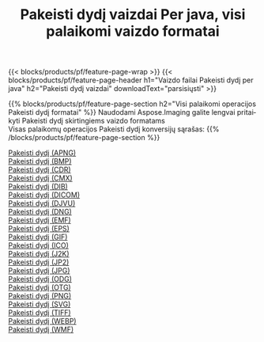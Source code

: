 ﻿---
title: Pakeisti dydį vaizdai Per java, visi palaikomi vaizdo formatai 
weight: 3920
url: /lt/java/resize 
lang: lt
langdirlevel: 2
locales: zh-hans,ja,it,ru,de,es,fr,nl,id,lt,pl,pt,vi,tr,ko,zh-hant,ar,hi,th,sv,cs,uk,he
description: Naudodami Aspose.Imaging galite lengvai sukurti Pakeisti dydį vaizdus per java
---

{{< blocks/products/pf/feature-page-wrap >}}
{{< blocks/products/pf/feature-page-header h1="Vaizdo failai Pakeisti dydį per java" h2="Pakeisti dydį vaizdai" downloadText="parsisiųsti" >}}


{{% blocks/products/pf/feature-page-section  h2="Visi palaikomi operacijos Pakeisti dydį formatai" %}}
Naudodami Aspose.Imaging galite lengvai pritaikyti Pakeisti dydį skirtingiems vaizdo formatams
<br/>
Visas palaikomų operacijos Pakeisti dydį konversijų sąrašas:
{{% /blocks/products/pf/feature-page-section %}}
<div class="container-fluid productfamilypage bg-gray">
    <div class="convertypes bg-gray agp-content section">
        <div class="container">
		<div class="row other-converters">
		    <div class='col-md-2 other-converter remove-lp remove-rp'><a href="/imaging/lt/java/resize/apng" >Pakeisti dydį (APNG)</a></div><div class='col-md-2 other-converter remove-lp remove-rp'><a href="/imaging/lt/java/resize/bmp" >Pakeisti dydį (BMP)</a></div><div class='col-md-2 other-converter remove-lp remove-rp'><a href="/imaging/lt/java/resize/cdr" >Pakeisti dydį (CDR)</a></div><div class='col-md-2 other-converter remove-lp remove-rp'><a href="/imaging/lt/java/resize/cmx" >Pakeisti dydį (CMX)</a></div><div class='col-md-2 other-converter remove-lp remove-rp'><a href="/imaging/lt/java/resize/dib" >Pakeisti dydį (DIB)</a></div><div class='col-md-2 other-converter remove-lp remove-rp'><a href="/imaging/lt/java/resize/dicom" >Pakeisti dydį (DICOM)</a></div><div class='col-md-2 other-converter remove-lp remove-rp'><a href="/imaging/lt/java/resize/djvu" >Pakeisti dydį (DJVU)</a></div><div class='col-md-2 other-converter remove-lp remove-rp'><a href="/imaging/lt/java/resize/dng" >Pakeisti dydį (DNG)</a></div><div class='col-md-2 other-converter remove-lp remove-rp'><a href="/imaging/lt/java/resize/emf" >Pakeisti dydį (EMF)</a></div><div class='col-md-2 other-converter remove-lp remove-rp'><a href="/imaging/lt/java/resize/eps" >Pakeisti dydį (EPS)</a></div><div class='col-md-2 other-converter remove-lp remove-rp'><a href="/imaging/lt/java/resize/gif" >Pakeisti dydį (GIF)</a></div><div class='col-md-2 other-converter remove-lp remove-rp'><a href="/imaging/lt/java/resize/ico" >Pakeisti dydį (ICO)</a></div><div class='col-md-2 other-converter remove-lp remove-rp'><a href="/imaging/lt/java/resize/j2k" >Pakeisti dydį (J2K)</a></div><div class='col-md-2 other-converter remove-lp remove-rp'><a href="/imaging/lt/java/resize/jp2" >Pakeisti dydį (JP2)</a></div><div class='col-md-2 other-converter remove-lp remove-rp'><a href="/imaging/lt/java/resize/jpg" >Pakeisti dydį (JPG)</a></div><div class='col-md-2 other-converter remove-lp remove-rp'><a href="/imaging/lt/java/resize/odg" >Pakeisti dydį (ODG)</a></div><div class='col-md-2 other-converter remove-lp remove-rp'><a href="/imaging/lt/java/resize/otg" >Pakeisti dydį (OTG)</a></div><div class='col-md-2 other-converter remove-lp remove-rp'><a href="/imaging/lt/java/resize/png" >Pakeisti dydį (PNG)</a></div><div class='col-md-2 other-converter remove-lp remove-rp'><a href="/imaging/lt/java/resize/svg" >Pakeisti dydį (SVG)</a></div><div class='col-md-2 other-converter remove-lp remove-rp'><a href="/imaging/lt/java/resize/tiff" >Pakeisti dydį (TIFF)</a></div><div class='col-md-2 other-converter remove-lp remove-rp'><a href="/imaging/lt/java/resize/webp" >Pakeisti dydį (WEBP)</a></div><div class='col-md-2 other-converter remove-lp remove-rp'><a href="/imaging/lt/java/resize/wmf" >Pakeisti dydį (WMF)</a></div>
                </div>
        </div>
    </div>
</div>
<br/>
